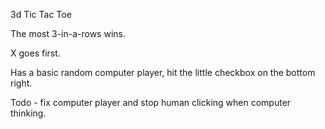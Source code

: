 3d Tic Tac Toe 

The most 3-in-a-rows wins.

X goes first.

Has a basic random computer player, hit the little checkbox on the bottom right.

Todo - fix computer player and stop human clicking when computer thinking.

